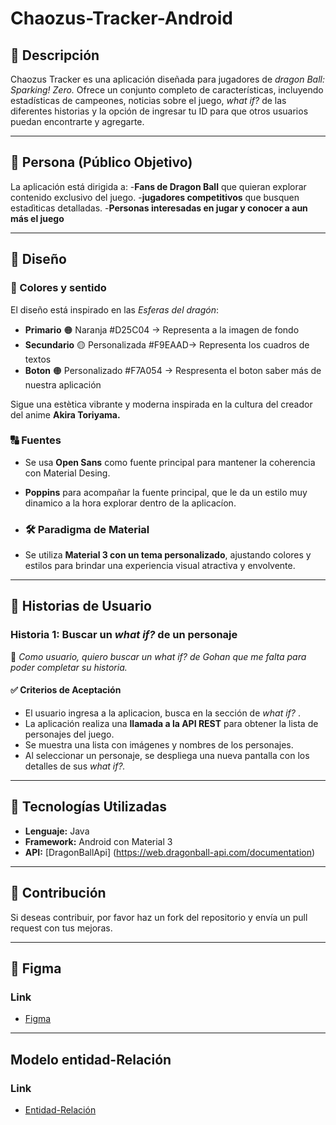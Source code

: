 # Chaozus-Tracker-Android
## 📌 Descripción
Chaozus Tracker es una aplicación diseñada para jugadores de *dragon Ball: Sparking! Zero.* Ofrece un conjunto completo de características, incluyendo estadísticas de campeones, noticias sobre el juego, *what if?* de las diferentes historias y la opción de ingresar tu ID para que otros usuarios puedan encontrarte y agregarte.

---

## 🎯 Persona (Público Objetivo)
La aplicación está dirigida a:
-**Fans de Dragon Ball** que quieran explorar contenido exclusivo del juego. 
-**jugadores competitivos** que busquen estadìticas detalladas.
-**Personas interesadas en jugar y conocer a aun más el juego** 

---

## 🎨 Diseño

### **🎨 Colores y sentido**
El diseño está inspirado en las *Esferas del dragón*:
- **Primario** 🟠 Naranja #D25C04 -> Representa a la imagen de fondo
- **Secundario** 🟡 Personalizada #F9EAAD-> Representa los cuadros de textos
- **Boton** 🟠 Personalizado #F7A054 -> Respresenta el boton saber más de nuestra aplicación

Sigue una estètica vibrante y moderna inspirada en la cultura del creador del anime **Akira Toriyama.**

### **🔠 Fuentes**

- Se usa **Open Sans** como fuente principal para mantener la coherencia con Material Desing.
- **Poppins** para acompañar la fuente principal, que le da un estilo muy dinamico a la hora explorar dentro de la aplicacíon.

- ### **🛠 Paradigma de Material**
- Se utiliza **Material 3 con un tema personalizado**, ajustando colores y estilos para brindar una experiencia visual atractiva y envolvente.

---

## 📖 Historias de Usuario

### **Historia 1: Buscar un *what if?* de un personaje**
📌 *Como usuario, quiero buscar un what if? de Gohan que me falta para poder completar su historia.*

#### **✅ Criterios de Aceptación**
- El usuario ingresa a la aplicacion, busca en la sección de *what if?* .
- La aplicación realiza una **llamada a la API REST** para obtener la lista de personajes del juego.
- Se muestra una lista con imágenes y nombres de los personajes.
- Al seleccionar un personaje, se despliega una nueva pantalla con los detalles de sus *what if?.*

---

## 🚀 Tecnologías Utilizadas
- **Lenguaje:** Java
- **Framework:** Android con Material 3
- **API:** [DragonBallApi] (https://web.dragonball-api.com/documentation)

---

## 📌 Contribución

Si deseas contribuir, por favor haz un fork del repositorio y envía un pull request con tus mejoras.

---

## 🔗 Figma 

### Link 
- [Figma](https://www.figma.com/design/WJo7hO86fOmL7fkUR28laN/Proyecto-DB?node-id=0-1&p=f&t=Nyt7jUjtKodTR6yp-0)

---

##   Modelo entidad-Relación

### Link
- [Entidad-Relación]()
